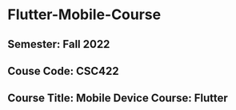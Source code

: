 # Flutter-Mobile-Course
## Semester: Fall 2022 
## Couse Code: CSC422 
## Course Title: Mobile Device Course: Flutter
